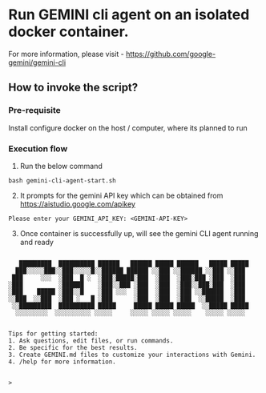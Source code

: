 # Run GEMINI cli agent on an isolated docker container.

For more information, please visit - https://github.com/google-gemini/gemini-cli

## How to invoke the script?

### Pre-requisite
Install configure docker on the host / computer, where its planned to run

### Execution flow
1) Run the below command

```
bash gemini-cli-agent-start.sh
```

2) It prompts for the gemini API key which can be obtained from https://aistudio.google.com/apikey

```
Please enter your GEMINI_API_KEY: <GEMINI-API-KEY>
```

3) Once container is successfully up, will see the gemini CLI agent running and ready

```

   █████████  ██████████ ██████   ██████ █████ ██████   █████ █████
  ███░░░░░███░░███░░░░░█░░██████ ██████ ░░███ ░░██████ ░░███ ░░███
 ███     ░░░  ░███  █ ░  ░███░█████░███  ░███  ░███░███ ░███  ░███
░███          ░██████    ░███░░███ ░███  ░███  ░███░░███░███  ░███
░███    █████ ░███░░█    ░███ ░░░  ░███  ░███  ░███ ░░██████  ░███
░░███  ░░███  ░███ ░   █ ░███      ░███  ░███  ░███  ░░█████  ░███
 ░░█████████  ██████████ █████     █████ █████ █████  ░░█████ █████
  ░░░░░░░░░  ░░░░░░░░░░ ░░░░░     ░░░░░ ░░░░░ ░░░░░    ░░░░░ ░░░░░


Tips for getting started:
1. Ask questions, edit files, or run commands.
2. Be specific for the best results.
3. Create GEMINI.md files to customize your interactions with Gemini.
4. /help for more information.


>
```

